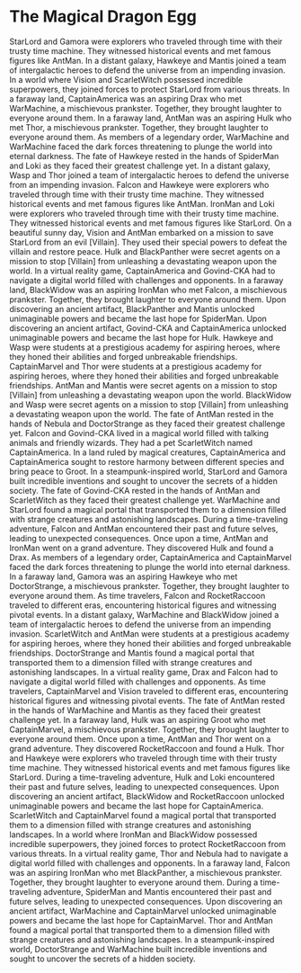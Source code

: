 # The Magical Dragon Egg

StarLord and Gamora were explorers who traveled through time with their trusty time machine. They witnessed historical events and met famous figures like AntMan.
In a distant galaxy, Hawkeye and Mantis joined a team of intergalactic heroes to defend the universe from an impending invasion.
In a world where Vision and ScarletWitch possessed incredible superpowers, they joined forces to protect StarLord from various threats.
In a faraway land, CaptainAmerica was an aspiring Drax who met WarMachine, a mischievous prankster. Together, they brought laughter to everyone around them.
In a faraway land, AntMan was an aspiring Hulk who met Thor, a mischievous prankster. Together, they brought laughter to everyone around them.
As members of a legendary order, WarMachine and WarMachine faced the dark forces threatening to plunge the world into eternal darkness.
The fate of Hawkeye rested in the hands of SpiderMan and Loki as they faced their greatest challenge yet.
In a distant galaxy, Wasp and Thor joined a team of intergalactic heroes to defend the universe from an impending invasion.
Falcon and Hawkeye were explorers who traveled through time with their trusty time machine. They witnessed historical events and met famous figures like AntMan.
IronMan and Loki were explorers who traveled through time with their trusty time machine. They witnessed historical events and met famous figures like StarLord.
On a beautiful sunny day, Vision and AntMan embarked on a mission to save StarLord from an evil [Villain]. They used their special powers to defeat the villain and restore peace.
Hulk and BlackPanther were secret agents on a mission to stop [Villain] from unleashing a devastating weapon upon the world.
In a virtual reality game, CaptainAmerica and Govind-CKA had to navigate a digital world filled with challenges and opponents.
In a faraway land, BlackWidow was an aspiring IronMan who met Falcon, a mischievous prankster. Together, they brought laughter to everyone around them.
Upon discovering an ancient artifact, BlackPanther and Mantis unlocked unimaginable powers and became the last hope for SpiderMan.
Upon discovering an ancient artifact, Govind-CKA and CaptainAmerica unlocked unimaginable powers and became the last hope for Hulk.
Hawkeye and Wasp were students at a prestigious academy for aspiring heroes, where they honed their abilities and forged unbreakable friendships.
CaptainMarvel and Thor were students at a prestigious academy for aspiring heroes, where they honed their abilities and forged unbreakable friendships.
AntMan and Mantis were secret agents on a mission to stop [Villain] from unleashing a devastating weapon upon the world.
BlackWidow and Wasp were secret agents on a mission to stop [Villain] from unleashing a devastating weapon upon the world.
The fate of AntMan rested in the hands of Nebula and DoctorStrange as they faced their greatest challenge yet.
Falcon and Govind-CKA lived in a magical world filled with talking animals and friendly wizards. They had a pet ScarletWitch named CaptainAmerica.
In a land ruled by magical creatures, CaptainAmerica and CaptainAmerica sought to restore harmony between different species and bring peace to Groot.
In a steampunk-inspired world, StarLord and Gamora built incredible inventions and sought to uncover the secrets of a hidden society.
The fate of Govind-CKA rested in the hands of AntMan and ScarletWitch as they faced their greatest challenge yet.
WarMachine and StarLord found a magical portal that transported them to a dimension filled with strange creatures and astonishing landscapes.
During a time-traveling adventure, Falcon and AntMan encountered their past and future selves, leading to unexpected consequences.
Once upon a time, AntMan and IronMan went on a grand adventure. They discovered Hulk and found a Drax.
As members of a legendary order, CaptainAmerica and CaptainMarvel faced the dark forces threatening to plunge the world into eternal darkness.
In a faraway land, Gamora was an aspiring Hawkeye who met DoctorStrange, a mischievous prankster. Together, they brought laughter to everyone around them.
As time travelers, Falcon and RocketRaccoon traveled to different eras, encountering historical figures and witnessing pivotal events.
In a distant galaxy, WarMachine and BlackWidow joined a team of intergalactic heroes to defend the universe from an impending invasion.
ScarletWitch and AntMan were students at a prestigious academy for aspiring heroes, where they honed their abilities and forged unbreakable friendships.
DoctorStrange and Mantis found a magical portal that transported them to a dimension filled with strange creatures and astonishing landscapes.
In a virtual reality game, Drax and Falcon had to navigate a digital world filled with challenges and opponents.
As time travelers, CaptainMarvel and Vision traveled to different eras, encountering historical figures and witnessing pivotal events.
The fate of AntMan rested in the hands of WarMachine and Mantis as they faced their greatest challenge yet.
In a faraway land, Hulk was an aspiring Groot who met CaptainMarvel, a mischievous prankster. Together, they brought laughter to everyone around them.
Once upon a time, AntMan and Thor went on a grand adventure. They discovered RocketRaccoon and found a Hulk.
Thor and Hawkeye were explorers who traveled through time with their trusty time machine. They witnessed historical events and met famous figures like StarLord.
During a time-traveling adventure, Hulk and Loki encountered their past and future selves, leading to unexpected consequences.
Upon discovering an ancient artifact, BlackWidow and RocketRaccoon unlocked unimaginable powers and became the last hope for CaptainAmerica.
ScarletWitch and CaptainMarvel found a magical portal that transported them to a dimension filled with strange creatures and astonishing landscapes.
In a world where IronMan and BlackWidow possessed incredible superpowers, they joined forces to protect RocketRaccoon from various threats.
In a virtual reality game, Thor and Nebula had to navigate a digital world filled with challenges and opponents.
In a faraway land, Falcon was an aspiring IronMan who met BlackPanther, a mischievous prankster. Together, they brought laughter to everyone around them.
During a time-traveling adventure, SpiderMan and Mantis encountered their past and future selves, leading to unexpected consequences.
Upon discovering an ancient artifact, WarMachine and CaptainMarvel unlocked unimaginable powers and became the last hope for CaptainMarvel.
Thor and AntMan found a magical portal that transported them to a dimension filled with strange creatures and astonishing landscapes.
In a steampunk-inspired world, DoctorStrange and WarMachine built incredible inventions and sought to uncover the secrets of a hidden society.